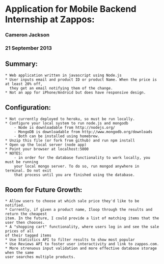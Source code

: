 # Application for Mobile Backend Internship at Zappos: 
### Cameron Jackson
### 21 September 2013

## Summary:
	* Web application written in javascript using Node.js
	* User inputs email and product ID or product Name. When the price is at least 20% off,  
	  they get an email notifying them of the change.
	* Not an app for iPhone/Android but does have responsive design.
## Configuration:
	* Not currently deployed to heroku, so must be run locally. 
	* Configure your local system to run node.js and mongodb
		- Node is downloadable from http://nodejs.org/ 
		- MongoDB is downloadable from http://www.mongodb.org/downloads 
		- Both can be installed using homebrew. 
 	* Unzip this file (or fork from github) and run npm install 
 	* Open up the local server (node app)
 	* Point your browser at localhost:5000 
 	* NOTES: 
 		- in order for the database functionality to work locally, you must be running
 		your local mongo server. To do so, run mongod anywhere in terminal. Do not exit
 		that process until you are finished using the database. 
 		
## Room for Future Growth: 
	* Allow users to choose at which sale price they'd like to be notified.
	* Currently, if given a product name, Iloop through the results and return the cheapest 
	item. In the future, I could provide a list of matching items that the user then chooses. 
	* A "shopping cart" functionality, where users log in and see the sale prices of all
	of their tagged items
	* Use Statistics API to filter results to show most popular 
	* Use Reviews API to foster user interactivity and link to zappos.com.
	* More strenuous input validation and more effective database storage when the same
	user searches multiple products. 